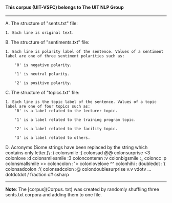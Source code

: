 #### This corpus (UIT-VSFC) belongs to The UIT NLP Group

---
A. The structure of "sents.txt" file:

	1. Each line is original text.

B. The structure of "sentiments.txt" file:

	1. Each line is polarity label of the sentence. Values of a sentiment label are one of three sentiment polarities such as:

		'0' is negative polarity.

		'1' is neutral polarity.

		'2' is positive polarity.

C. The structure of "topics.txt" file:

	1. Each line is the topic label of the sentence. Values of a topic label are one of four topics such as:
 		'0' is a label related to the lecturer topic.

		'1' is a label related to the training program topic.

		'2' is a label related to the facility topic.

		'3' is a label related to others.

D. Acronyms (Some strings have been replaced by the string which contains only letter.)\\
	:)  colonsmile
	:(  colonsad
	@@  colonsurprise
	<3  colonlove
	:d  colonsmilesmile
	:3  coloncontemn
	:v  colonbigsmile
	:_  coloncc
	:p  colonsmallsmile
	>>  coloncolon
	:"> colonlovelove
	^^ colonhihi
	: doubledot
	:'( colonsadcolon
	:’( colonsadcolon
	:@ colondoublesurprise
	v.v vdotv
	... dotdotdot
	/ fraction
	c# csharp

---

**Note**: The [corpus](Corpus. txt) was created by randomly shuffling three sents.txt corpora and adding them to one file.
